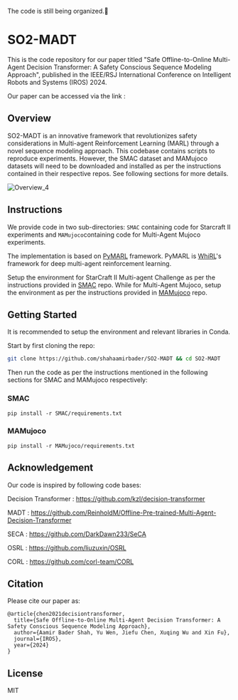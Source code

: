 The code is still being organized.🚧

# SO2-MADT

This is the code repository for our paper titled "Safe Offline-to-Online Multi-Agent Decision Transformer: A Safety
Conscious Sequence Modeling Approach", published in the IEEE/RSJ International Conference on Intelligent Robots and Systems (IROS) 2024.

Our paper can be accessed via the link : 

## Overview 

SO2-MADT is an innovative framework that revolutionizes safety considerations in Multi-agent Reinforcement Learning (MARL) through a novel sequence modeling approach. This codebase contains scripts to reproduce experiments. However, the SMAC dataset and MAMujoco datasets will need to be downloaded and installed as per the instructions contained in their respective repos. See following sections for more details. 

![Overview_4](https://github.com/user-attachments/assets/87cdb95f-aafa-43cc-aec9-2616a5f4769e)



## Instructions

We provide code in two sub-directories: `SMAC` containing code for Starcraft II experiments and `MAMujoco`containing code for Multi-Agent Mujoco experiments. 

The implementation is based on [PyMARL](https://github.com/oxwhirl/pymarl) framework. PyMARL is [WhiRL](http://whirl.cs.ox.ac.uk)'s framework for deep multi-agent reinforcement learning. 

Setup the environment for StarCraft II Multi-agent Challenge as per the instructions provided in [SMAC](https://github.com/oxwhirl/smac) repo. While for Multi-Agent Mujoco, setup the environment as per the instructions provided in [MAMujoco](https://github.com/schroederdewitt/multiagent_mujoco) repo. 

## Getting Started

It is recommended to setup the environment and relevant libraries in Conda. 

Start by first cloning the repo:
```bash
git clone https://github.com/shahaamirbader/SO2-MADT && cd SO2-MADT
```
Then run the code as per the instructions mentioned in the following sections for SMAC and MAMujoco respectively: 

### SMAC
```
pip install -r SMAC/requirements.txt
```
### MAMujoco
```
pip install -r MAMujoco/requirements.txt
```

## Acknowledgement

Our code is inspired by following code bases:

Decision Transformer : https://github.com/kzl/decision-transformer

MADT : https://github.com/ReinholdM/Offline-Pre-trained-Multi-Agent-Decision-Transformer

SECA : https://github.com/DarkDawn233/SeCA

OSRL : https://github.com/liuzuxin/OSRL

CORL : https://github.com/corl-team/CORL

## Citation

Please cite our paper as:

```
@article{chen2021decisiontransformer,
  title={Safe Offline-to-Online Multi-Agent Decision Transformer: A Safety Conscious Sequence Modeling Approach},
  author={Aamir Bader Shah, Yu Wen, Jiefu Chen, Xuqing Wu and Xin Fu},
  journal={IROS},
  year={2024}
}
```

## License

MIT


